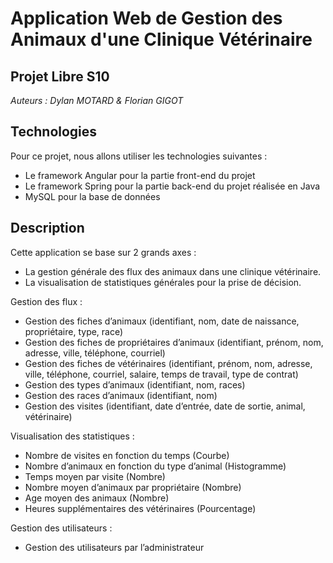 # Application Web de Gestion des Animaux d'une Clinique Vétérinaire

## Projet Libre S10

<em>Auteurs : Dylan MOTARD & Florian GIGOT </em>

## Technologies

Pour ce projet, nous allons utiliser les technologies suivantes :
* Le framework Angular pour la partie front-end du projet
* Le framework Spring pour la partie back-end du projet réalisée en Java
* MySQL pour la base de données


## Description

Cette application se base sur 2 grands axes : 
* La gestion générale des flux des animaux dans une clinique vétérinaire.
* La visualisation de statistiques générales pour la prise de décision.

Gestion des flux :
* Gestion des fiches d’animaux (identifiant, nom, date de naissance, propriétaire, type, race)
* Gestion des fiches de propriétaires d’animaux (identifiant, prénom, nom, adresse, ville, téléphone, courriel)
* Gestion des fiches de vétérinaires (identifiant, prénom, nom, adresse, ville, téléphone, courriel, salaire, temps de travail, type de contrat)
* Gestion des types d’animaux (identifiant, nom, races)
* Gestion des races d’animaux (identifiant, nom)
* Gestion des visites (identifiant, date d’entrée, date de sortie, animal, vétérinaire)

Visualisation des statistiques :
* Nombre de visites en fonction du temps (Courbe)
* Nombre d’animaux en fonction du type d’animal (Histogramme)
* Temps moyen par visite (Nombre)
* Nombre moyen d’animaux par propriétaire (Nombre)
* Age moyen des animaux (Nombre)
* Heures supplémentaires des vétérinaires (Pourcentage)

Gestion des utilisateurs :
* Gestion des utilisateurs par l’administrateur
